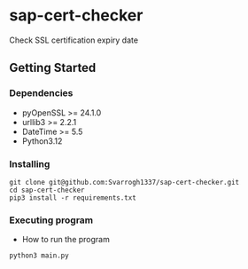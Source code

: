 # sap-cert-checker

Check SSL certification expiry date

## Getting Started

### Dependencies

* pyOpenSSL >= 24.1.0
* urllib3 >= 2.2.1
* DateTime >= 5.5
* Python3.12

### Installing
```
git clone git@github.com:Svarrogh1337/sap-cert-checker.git
cd sap-cert-checker
pip3 install -r requirements.txt
```
### Executing program

* How to run the program
```
python3 main.py 
```
